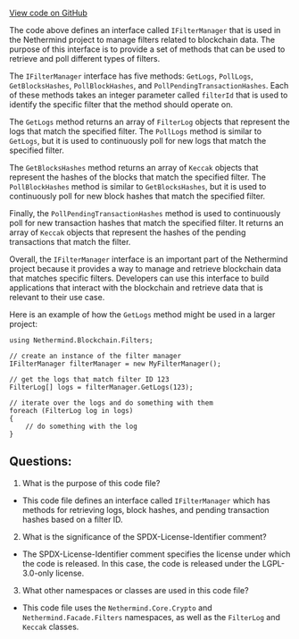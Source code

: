 [View code on GitHub](https://github.com/NethermindEth/nethermind/src/Nethermind/Nethermind.Facade/Filters/IFilterManager.cs)

The code above defines an interface called `IFilterManager` that is used in the Nethermind project to manage filters related to blockchain data. The purpose of this interface is to provide a set of methods that can be used to retrieve and poll different types of filters. 

The `IFilterManager` interface has five methods: `GetLogs`, `PollLogs`, `GetBlocksHashes`, `PollBlockHashes`, and `PollPendingTransactionHashes`. Each of these methods takes an integer parameter called `filterId` that is used to identify the specific filter that the method should operate on. 

The `GetLogs` method returns an array of `FilterLog` objects that represent the logs that match the specified filter. The `PollLogs` method is similar to `GetLogs`, but it is used to continuously poll for new logs that match the specified filter. 

The `GetBlocksHashes` method returns an array of `Keccak` objects that represent the hashes of the blocks that match the specified filter. The `PollBlockHashes` method is similar to `GetBlocksHashes`, but it is used to continuously poll for new block hashes that match the specified filter. 

Finally, the `PollPendingTransactionHashes` method is used to continuously poll for new transaction hashes that match the specified filter. It returns an array of `Keccak` objects that represent the hashes of the pending transactions that match the filter. 

Overall, the `IFilterManager` interface is an important part of the Nethermind project because it provides a way to manage and retrieve blockchain data that matches specific filters. Developers can use this interface to build applications that interact with the blockchain and retrieve data that is relevant to their use case. 

Here is an example of how the `GetLogs` method might be used in a larger project:

```
using Nethermind.Blockchain.Filters;

// create an instance of the filter manager
IFilterManager filterManager = new MyFilterManager();

// get the logs that match filter ID 123
FilterLog[] logs = filterManager.GetLogs(123);

// iterate over the logs and do something with them
foreach (FilterLog log in logs)
{
    // do something with the log
}
```
## Questions: 
 1. What is the purpose of this code file?
- This code file defines an interface called `IFilterManager` which has methods for retrieving logs, block hashes, and pending transaction hashes based on a filter ID.

2. What is the significance of the SPDX-License-Identifier comment?
- The SPDX-License-Identifier comment specifies the license under which the code is released. In this case, the code is released under the LGPL-3.0-only license.

3. What other namespaces or classes are used in this code file?
- This code file uses the `Nethermind.Core.Crypto` and `Nethermind.Facade.Filters` namespaces, as well as the `FilterLog` and `Keccak` classes.